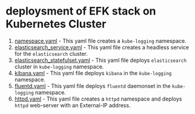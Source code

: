# deploysment of EFK stack on Kubernetes Cluster

1. [namespace.yaml](./namespace.yaml) - This yaml file creates a `kube-logging` namespace.
2. [elasticsearch_service.yaml](./elasticsearch_service.yaml) - This yaml file creates a headless service for the `elasticsearch` cluster.
3. [elasticsearch_statefulset.yaml](./elasticsearch_statefulset.yaml) - This yaml file deploys `elasticsearch` cluster in `kube-logging` namespace.
4. [kibana.yaml](./kibana.yaml) - This yaml file deploys `kibana` in the `kube-logging` namespace.
5. [fluentd.yaml](./fluentd.yaml) - This yaml file deploys `fluentd` daemonset in the `kube-logging` namespace.
6. [httpd.yaml](./httpd.yaml) - This yaml file creates a `httpd` namespace and deploys `httpd` web-server with an External-IP address.